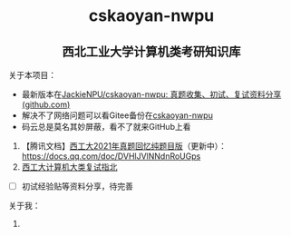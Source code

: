 <h1 align="center">cskaoyan-nwpu</h1>

<h2 align="center">西北工业大学计算机类考研知识库</h2>

关于本项目：

- 最新版本在[JackieNPU/cskaoyan-nwpu: 真题收集、初试、复试资料分享 (github.com)](https://github.com/JackieNPU/cskaoyan-nwpu)
- 解决不了网络问题可以看Gitee备份在[cskaoyan-nwpu](https://gitee.com/jackieKKK/cskaoyan-nwpu/)
- 码云总是莫名其妙屏蔽，看不了就来GitHub上看

1. 【腾讯文档】[西工大2021年真题回忆纯题目版](https://docs.qq.com/doc/DVHlJVlNNdnRoUGps)（更新中）：https://docs.qq.com/doc/DVHlJVlNNdnRoUGps
2. [西工大计算机大类复试指北](/西工大计算机大类复试指北.md)



- [ ] 初试经验贴等资料分享，待完善



关于我：

1. 
